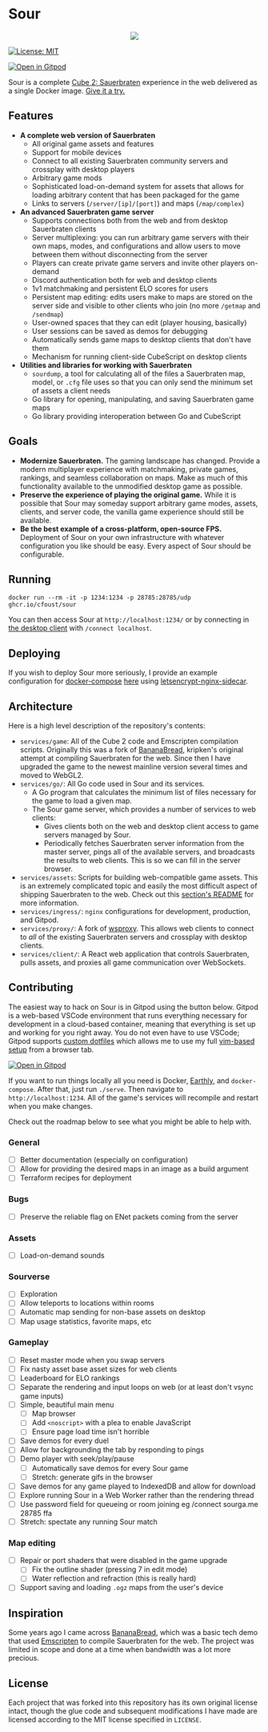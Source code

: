 # Sour
<p align="center">
  <img src="gh-assets/header.png">
</p>

[![License:
MIT](https://img.shields.io/badge/License-MIT-yellow.svg)](https://opensource.org/licenses/MIT)

[![Open in Gitpod](https://gitpod.io/button/open-in-gitpod.svg)](https://gitpod.io/#https://github.com/cfoust/sour)

Sour is a complete [Cube 2: Sauerbraten](http://sauerbraten.org/) experience in the web delivered as a single Docker image. [Give it a try.](https://sourga.me/)

## Features
* **A complete web version of Sauerbraten**
    * All original game assets and features
    * Support for mobile devices
    * Connect to all existing Sauerbraten community servers and crossplay with desktop players
    * Arbitrary game mods
    * Sophisticated load-on-demand system for assets that allows for loading arbitrary content that has been packaged for the game
    * Links to servers (`/server/[ip]/[port]`) and maps (`/map/complex`)
* **An advanced Sauerbraten game server**
    * Supports connections both from the web and from desktop Sauerbraten clients
    * Server multiplexing: you can run arbitrary game servers with their own maps, modes, and configurations and allow users to move between them without disconnecting from the server
    * Players can create private game servers and invite other players on-demand
    * Discord authentication both for web and desktop clients
    * 1v1 matchmaking and persistent ELO scores for users
    * Persistent map editing: edits users make to maps are stored on the server side and visible to other clients who join (no more `/getmap` and `/sendmap`)
    * User-owned spaces that they can edit (player housing, basically)
    * User sessions can be saved as demos for debugging
    * Automatically sends game maps to desktop clients that don't have them
    * Mechanism for running client-side CubeScript on desktop clients
* **Utilities and libraries for working with Sauerbraten**
    * `sourdump`, a tool for calculating all of the files a Sauerbraten map, model, or `.cfg` file uses so that you can only send the minimum set of assets a client needs
    * Go library for opening, manipulating, and saving Sauerbraten game maps
    * Go library providing interoperation between Go and CubeScript

## Goals

* **Modernize Sauerbraten.** The gaming landscape has changed. Provide a modern multiplayer experience with matchmaking, private games, rankings, and seamless collaboration on maps. Make as much of this functionality available to the unmodified desktop game as possible.
* **Preserve the experience of playing the original game.** While it is possible that Sour may someday support arbitrary game modes, assets, clients, and server code, the vanilla game experience should still be available.
* **Be the best example of a cross-platform, open-source FPS.** Deployment of Sour on your own infrastructure with whatever configuration you like should be easy. Every aspect of Sour should be configurable.

## Running

```
docker run --rm -it -p 1234:1234 -p 28785:28785/udp ghcr.io/cfoust/sour
```

You can then access Sour at `http://localhost:1234/` or by connecting in [the desktop client](http://sauerbraten.org/) with `/connect localhost`.

## Deploying

If you wish to deploy Sour more seriously, I provide an example configuration for [docker-compose](https://docs.docker.com/compose/) [here](https://github.com/cfoust/sour/blob/main/examples/docker-compose.yml) using [letsencrypt-nginx-sidecar](https://github.com/jwulf/letsencrypt-nginx-sidecar).

## Architecture

Here is a high level description of the repository's contents:
* `services/game`: All of the Cube 2 code and Emscripten compilation scripts. Originally this was a fork of [BananaBread](https://github.com/kripken/BananaBread), kripken's original attempt at compiling Sauerbraten for the web. Since then I have upgraded the game to the newest mainline version several times and moved to WebGL2.
* `services/go/`: All Go code used in Sour and its services.
  * A Go program that calculates the minimum list of files necessary for the game to load a given map.
  * The Sour game server, which provides a number of services to web clients:
      * Gives clients both on the web and desktop client access to game servers managed by Sour.
      * Periodically fetches Sauerbraten server information from the master server, pings all of the available servers, and broadcasts the results to web clients. This is so we can fill in the server browser.
* `services/assets`: Scripts for building web-compatible game assets. This is an extremely complicated topic and easily the most difficult aspect of shipping Sauerbraten to the web. Check out this [section's README](services/assets) for more information.
* `services/ingress/`: `nginx` configurations for development, production, and Gitpod.
* `services/proxy/`: A fork of [wsproxy](https://github.com/FWGS/wsproxy). This allows web clients to connect to _all_ of the existing Sauerbraten servers and crossplay with desktop clients.
* `services/client/`: A React web application that controls Sauerbraten, pulls assets, and proxies all game communication over WebSockets.

## Contributing

The easiest way to hack on Sour is in Gitpod using the button below. Gitpod is a web-based VSCode environment that runs everything necessary for development in a cloud-based container, meaning that everything is set up and working for you right away. You do not even have to use VSCode; Gitpod supports [custom dotfiles](https://www.gitpod.io/docs/config-dotfiles) which allows me to use my full [vim-based setup](https://github.com/cfoust/cawnfig/tree/master/configs/vim) from a browser tab.

[![Open in Gitpod](https://gitpod.io/button/open-in-gitpod.svg)](https://gitpod.io/#https://github.com/cfoust/sour)

If you want to run things locally all you need is Docker, [Earthly](https://earthly.dev/), and `docker-compose`. After that, just run `./serve`. Then navigate to `http://localhost:1234`. All of the game's services will recompile and restart when you make changes.

Check out the roadmap below to see what you might be able to help with.

### General
* [ ] Better documentation (especially on configuration)
* [ ] Allow for providing the desired maps in an image as a build argument
* [ ] Terraform recipes for deployment
### Bugs
* [ ] Preserve the reliable flag on ENet packets coming from the server
### Assets
* [ ] Load-on-demand sounds
### Sourverse
* [ ] Exploration
* [ ] Allow teleports to locations within rooms
* [ ] Automatic map sending for non-base assets on desktop
* [ ] Map usage statistics, favorite maps, etc
### Gameplay
* [ ] Reset master mode when you swap servers
* [ ] Fix nasty asset base asset sizes for web clients
* [ ] Leaderboard for ELO rankings
* [ ] Separate the rendering and input loops on web (or at least don't vsync game inputs)
* [ ] Simple, beautiful main menu
  * [ ] Map browser
  * [ ] Add `<noscript>` with a plea to enable JavaScript
  * [ ] Ensure page load time isn't horrible
* [ ] Save demos for every duel
* [ ] Allow for backgrounding the tab by responding to pings
* [ ] Demo player with seek/play/pause
  * [ ] Automatically save demos for every Sour game
  * [ ] Stretch: generate gifs in the browser
* [ ] Save demos for any game played to IndexedDB and allow for download
* [ ] Explore running Sour in a Web Worker rather than the rendering thread
* [ ] Use password field for queueing or room joining eg /connect sourga.me 28785 ffa
* [ ] Stretch: spectate any running Sour match
### Map editing
* [ ] Repair or port shaders that were disabled in the game upgrade
  * [ ] Fix the outline shader (pressing 7 in edit mode)
  * [ ] Water reflection and refraction (this is really hard)
* [ ] Support saving and loading `.ogz` maps from the user's device

## Inspiration

Some years ago I came across [BananaBread](https://github.com/kripken/BananaBread), which was a basic tech demo that used [Emscripten](https://emscripten.org/) to compile Sauerbraten for the web. The project was limited in scope and done at a time when bandwidth was a lot more precious.

## License

Each project that was forked into this repository has its own original license intact, though the glue code and subsequent modifications I have made are licensed according to the MIT license specified in `LICENSE`.

